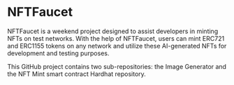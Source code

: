 # NFTFaucet

NFTFaucet is a weekend project designed to assist developers in minting NFTs on test networks. With the help of NFTFaucet, users can mint ERC721 and ERC1155 tokens on any network and utilize these AI-generated NFTs for development and testing purposes.

This GitHub project contains two sub-repositories: the Image Generator and the NFT Mint smart contract Hardhat repository.
